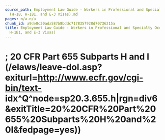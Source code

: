 ```yaml
---
source_path: Employment Law Guide - Workers in Professional and Specialty Occupations
  (H-1B, H-1B1, and E-3 Visas).md
pages: n/a-n/a
chunk_id: a9de8c30ada587b8bddc7178357928d70736215a
title: Employment Law Guide - Workers in Professional and Specialty Occupations (H-1B,
  H-1B1, and E-3 Visas)
---
```

# ; 20 CFR Part 655 Subparts H and I (/elaws/leave-dol.asp?exiturl=http://www.ecfr.gov/cgi-bin/text- idx^Q^node=sp20.3.655.h|rgn=div6&exitTitle=20%20CFR%20Part%20655%20Subparts%20H%20and%20I&fedpage=yes))
